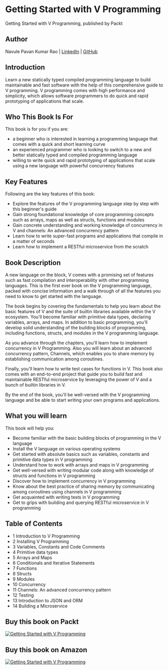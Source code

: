 # Getting Started with V Programming

Getting Started with V Programming, published by Packt

## Author

Navule Pavan Kumar Rao | [LinkedIn](https://www.linkedin.com/in/navule/) | [GitHub](https://www.github.com/windson)

## Introduction

Learn a new statically typed compiled programming language to build maintainable and fast software with the help of this comprehensive guide to V programming. V programming comes with high performance and simplicity, which allows software programmers to do quick and rapid prototyping of applications that scale.

## Who This Book Is For

This book is for you if you are:

- a beginner who is interested in learning a programming language that comes with a quick and short learning curve
- an experienced programmer who is looking to switch to a new and better statically typed and compiled programming language
- willing to write quick and rapid prototyping of applications that scale using a new language with powerful concurrency features

## Key Features

Following are the key features of this book:

- Explore the features of the V programming language step by step with this beginner's guide
- Gain strong foundational knowledge of core programming concepts such as arrays, maps as well as structs, functions and modules
- Gain concrete understanding and working knowledge of concurrency in V and channels: An advanced concurrency pattern
- Learn how to write super-fast programs and applications that compile in a matter of seconds
- Learn how to implement a RESTful microservice from the scratch

## Book Description

A new language on the block, V comes with a promising set of features such as fast compilation and interoperability with other programming languages. This is the first ever book on the V programming language, packed with concise information and a walk through of all the features you need to know to get started with the language.

The book begins by covering the fundamentals to help you learn about the basic features of V and the suite of builtin libraries available within the V ecosystem. You'll become familiar with primitive data types, declaring variables, arrays, and maps. In addition to basic programming, you'll develop solid understanding of the building blocks of programming, including functions, structs, and modules in the V programming language.

As you advance through the chapters, you'll learn how to implement concurrency in V Programming. Also you will learn about an advanced concurrency pattern, Channels, which enables you to share memory by establishing communication among coroutines.

Finally, you'll learn how to write test cases for functions in V. This book also comes with an end-to-end project that guide you to build fast and maintainable RESTful microservice by leveraging the power of V and a bunch of builtin libraries in V.

By the end of the book, you'll be well-versed with the V programming language and be able to start writing your own programs and applications.

## What you will learn

This book will help you:

- Become familiar with the basic building blocks of programming in the V language
- Install the V language on various operating systems
- Get started with absolute basics such as variables, constants and primitive data types in V programming
- Understand how to work with arrays and maps in V programming
- Get well-versed with writing modular code along with knowledge of structs and functions in V programming
- Discover how to implement concurrency in V programming
- Know about the best practice of sharing memory by communicating among coroutines using channels in V programming
- Get acquainted with writing tests in V programming
- Get to grips with building and querying RESTful microservice in V programming

## Table of Contents

- 1 Introduction to V Programming
- 2 Installing V Programming
- 3 Variables, Constants and Code Comments
- 4 Primitive data types
- 5 Arrays and Maps
- 6 Conditionals and Iterative Statements
- 7 Functions
- 8 Structs
- 9 Modules
- 10 Concurrency
- 11 Channels: An advanced concurrency pattern
- 12 Testing
- 13 Introduction to JSON and ORM
- 14 Building a Microservice

## Buy this book on Packt

[![Getting Started with V Programming](https://static.packt-cdn.com/products/9781839213434/cover/smaller)](https://packt.link/tYelu)

## Buy this book on Amazon

[![Getting Started with V Programming](https://images-na.ssl-images-amazon.com/images/I/51vQQ9W+uuL._SX258_BO1,204,203,200_.jpg)](https://amzn.to/3veotpF)
